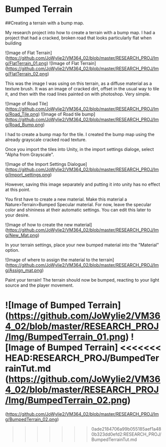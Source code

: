 # Bumped Terrain

##Creating a terrain with a bump map.

My research project into how to create a terrain with a bump map. I had a project that had
 a cracked, broken road that looks particularly flat when building
 
![Image of Flat Terrain]
(https://github.com/JoWylie2/VM364_02/blob/master/RESEARCH_PROJ/Img/FlatTerrain_01.png)
 ![Image of Flat Terrain]
(https://github.com/JoWylie2/VM364_02/blob/master/RESEARCH_PROJ/Img/FlatTerrain_02.png)

 This was the image I was using on this terrain, as a diffuse material as a texture brush.
 It was an image of cracked dirt, offset in the usual way to tile it, and then with the road 
 lines painted on with photoshop. Very simple.
 
![Image of Road Tile]
(https://github.com/JoWylie2/VM364_02/blob/master/RESEARCH_PROJ/Img/Road_Tile.png)
![Image of Road tile bump]
(https://github.com/JoWylie2/VM364_02/blob/master/RESEARCH_PROJ/Img/Road_Bump.png)

I had to create a bump map for the tile. I created the bump map using the already grayscale 
cracked road texture. 

Once you import the tiles into Unity, in the import settings dialoge, select "Alpha from Grayscale".

![Image of the Import Settings Dialogue]
(https://github.com/JoWylie2/VM364_02/blob/master/RESEARCH_PROJ/Img/Import_settings.png)

However, saving this image separately and putting it into unity has no
effect at this point.

You first have to create a new material. Make this material a Nature>Terrain>Bumped Specular material.
For now, leave the specular color and shininess at their automatic settings. You can edit this later
to your desire.

![Image of how to create the new material]
(https://github.com/JoWylie2/VM364_02/blob/master/RESEARCH_PROJ/Img/New_Mat.png)

In your terrain settings, place your new bumped material into the "Material" option.

![Image of where to assign the material to the terrain]
(https://github.com/JoWylie2/VM364_02/blob/master/RESEARCH_PROJ/Img/Assign_mat.png)

Paint your terrain! The terrain should now be bumped, reacting to your light source and the player movement.

![Image of Bumped Terrain]
(https://github.com/JoWylie2/VM364_02/blob/master/RESEARCH_PROJ/Img/BumpedTerrain_01.png)
![Image of Bumped Terrain]
<<<<<<< HEAD:RESEARCH_PROJ/BumpedTerrainTut.md
(https://github.com/JoWylie2/VM364_02/blob/master/RESEARCH_PROJ/Img/BumpedTerrain_02.png)
=======
(https://github.com/JoWylie2/VM364_02/blob/master/RESEARCH_PROJ/Img/BumpedTerrain_02.png)
>>>>>>> 0ade2184706a99b055185aef1a480b323dd0efd2:RESEARCH_PROJ/BumpedTerrainTut.md
